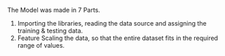 The Model was made in 7 Parts.
1. Importing the libraries, reading the data source and assigning the training & testing data.
2. Feature Scaling the data, so that the entire dataset fits in the required range of values.



